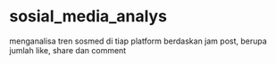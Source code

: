 # sosial_media_analys
menganalisa tren sosmed di tiap platform berdaskan jam post, berupa jumlah like, share dan comment
